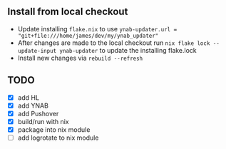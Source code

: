 ## Install from local checkout
- Update installing `flake.nix` to use `ynab-updater.url = "git+file:///home/james/dev/my/ynab_updater"`
- After changes are made to the local checkout run `nix flake lock --update-input ynab-updater` to update the installing flake.lock
- Install new changes via `rebuild --refresh`

## TODO

- [x] add HL
- [x] add YNAB
- [x] add Pushover
- [x] build/run with nix
- [x] package into nix module
- [ ] add logrotate to nix module
